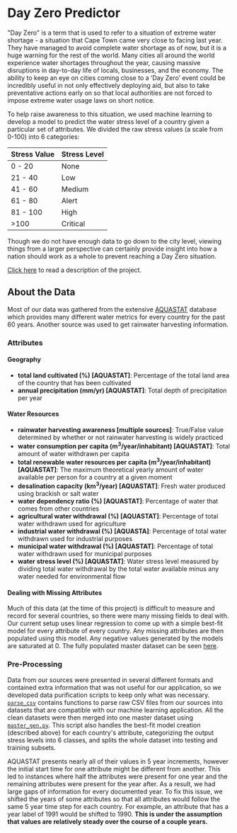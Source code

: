 # Day Zero Predictor
"Day Zero" is a term that is used to refer to a situation of extreme water shortage - a situation that Cape Town came very close to facing last year. They have managed to avoid complete water shortage as of now, but it is a huge warning for the rest of the world. Many cities all around the world experience water shortages throughout the year, causing massive disruptions in day-to-day life of locals, businesses, and the economy. The ability to keep an eye on cities coming close to a ‘Day Zero’ event could be incredibly useful in not only effectively deploying aid, but also to take preventative actions early on so that local authorities are not forced to impose extreme water usage laws on short notice.

To help raise awareness to this situation, we used machine learning to develop a model to predict the water stress level of a country given a particular set of attributes. We divided the raw stress values (a scale from 0-100) into 6 categories:

| Stress Value  | Stress Level  |
|---------------|---------------|
| 0 - 20        | None          |
| 21 - 40       | Low           |
| 41 - 60       | Medium        |
| 61 - 80       | Alert         |
| 81 - 100      | High          |
| >100          | Critical      |

Though we do not have enough data to go down to the city level, viewing things from a larger perspective can certainly provide insight into how a nation should work as a whole to prevent reaching a Day Zero situation.

[Click here](Project_Explanation.pdf) to read a description of the project.

## About the Data
Most of our data was gathered from the extensive [AQUASTAT](http://www.fao.org/nr/water/aquastat/main/index.stm) database which provides many different water metrics for every country for the past 60 years. Another source was used to get rainwater harvesting information.

### Attributes
#### Geography
- **total land cultivated (%) [AQUASTAT]**: Percentage of the total land area of the country that has been cultivated
- **annual precipitation (mm/yr) [AQUASTAT]**: Total depth of precipitation per year

#### Water Resources
- **rainwater harvesting awareness [multiple sources]**: True/False value determined by whether or not rainwater harvesting is widely practiced
- **water consumption per capita (m<sup>3</sup>/year/inhabitant) [AQUASTAT]**: Total amount of water withdrawn per capita
- **total renewable water resources per capita (m<sup>3</sup>/year/inhabitant) [AQUASTAT]**: The maximum theoretical yearly amount of water available per person for a country at a given moment
- **desalination capacity (km<sup>3</sup>/year) [AQUASTAT]**: Fresh water produced using brackish or salt water
- **water dependency ratio (%) [AQUASTAT]**: Percentage of water that comes from other countries
- **agricultural water withdrawal (%) [AQUASTAT]**: Percentage of total water withdrawn used for agriculture
- **industrial water withdrawal (%) [AQUASTA]**: Percentage of total water withdrawn used for industrial purposes
- **municipal water withdrawal (%) [AQUASTAT]**: Percentage of total water withdrawn used for municipal purposes
- **water stress level (%) [AQUASTAT]**: Water stress level measured by dividing total water withdrawal by the total water available minus any water needed for environmental flow

#### Dealing with Missing Attributes
Much of this data (at the time of this project) is difficult to measure and record for several countries, so there were many missing fields to deal with. Our current setup uses linear regression to come up with a simple best-fit model for every attribute of every country. Any missing attributes are then populated using this model. Any negative values generated by the models are saturated at 0. The fully populated master dataset can be seen [here](data/master_filled.csv).

### Pre-Processing
Data from our sources were presented in several different formats and contained extra information that was not useful for our application, so we developed data purification scripts to keep only what was necessary. [`parse_csv`](parse_csv.py) contains functions to parse raw CSV files from our sources into datasets that are compatible with our machine learning application. All the clean datasets were then merged into one master dataset using [`master_gen.py`](master_gen.py). This script also handles the best-fit model creation (described above) for each country's attribute, categorizing the output stress levels into 6 classes, and splits the whole dataset into testing and training subsets.  

AQUASTAT presents nearly all of their values in 5 year increments, however the initial start time for one attribute might be different from another. This led to instances where half the attributes were present for one year and the remaining attributes were present for the year after. As a result, we had large gaps of information for every documented year. To fix this issue, we shifted the years of some attributes so that all attributes would follow the same 5 year time step for each country. For example, an attribute that has a year label of 1991 would be shifted to 1990. **This is under the assumption that values are relatively steady over the course of a couple years.**
